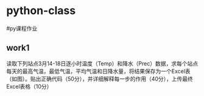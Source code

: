 # python-class
#py课程作业
## work1
 读取下列站点3月14-18日逐小时温度（Temp）和降水（Prec）数据，求每个站点每天的最高气温，最低气温，平均气温和日降水量，将结果保存为一个Excel表（如图）。贴出正确代码（50分），并详细解释每一步的作用（40分），上传最终Excel表格（10分）
